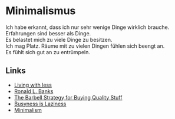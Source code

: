 # Minimalismus

Ich habe erkannt, dass ich nur sehr wenige Dinge wirklich brauche.  
Erfahrungen sind besser als Dinge.  
Es belastet mich zu viele Dinge zu besitzen.  
Ich mag Platz. Räume mit zu vielen Dingen fühlen sich beengt an.  
Es fühlt sich gut an zu entrümpeln.

## Links

- [Living with less](https://www.wernervanrooyen.com/living-with-less-one-bag/)
- [Ronald L. Banks](https://www.youtube.com/channel/UCqN9KTs9pdTWw7i31eBNv4w)
- [The Barbell Strategy for Buying Quality Stuff](https://thedeepdish.org/buying-quality/)
- [Busyness is Laziness](https://www.becomingminimalist.com/busyness/)
- [Minimalism](https://markmanson.net/minimalism)